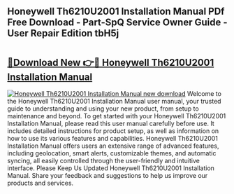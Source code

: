 ## Honeywell Th6210U2001 Installation Manual PDf Free Download - Part-SpQ Service Owner Guide - User Repair Edition tbH5j

# <h2><a href="http://bc21582.oget.top/?id=Honeywell+Th6210U2001+Installation+Manual">🔗Download New 👉🔴 Honeywell Th6210U2001 Installation Manual</a></h2>

[![Honeywell Th6210U2001 Installation Manual new download](https://i.imgur.com/5g1atiW.png)](http://bc21582.oget.top/?id=Honeywell+Th6210U2001+Installation+Manual)
Welcome to the Honeywell Th6210U2001 Installation Manual user manual, your trusted guide to understanding and using your new product, from setup to maintenance and beyond. To get started with your Honeywell Th6210U2001 Installation Manual, please read this user manual carefully before use. It includes detailed instructions for product setup, as well as information on how to use its various features and capabilities. Honeywell Th6210U2001 Installation Manual offers users an extensive range of advanced features, including geolocation, smart alerts, customizable themes, and automatic syncing, all easily controlled through the user-friendly and intuitive interface. Please Keep Us Updated Honeywell Th6210U2001 Installation Manual. Share your feedback and suggestions to help us improve our products and services.

